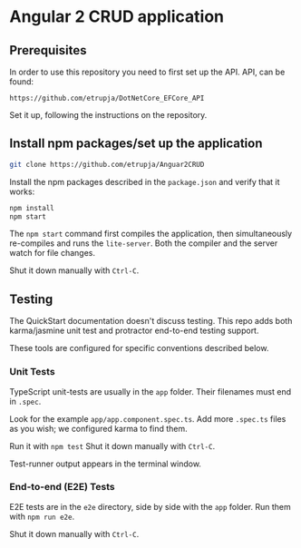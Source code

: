 # Angular 2 CRUD application

## Prerequisites

In order to use this repository you need to first set up the API. API, can be found:
```
https://github.com/etrupja/DotNetCore_EFCore_API
```
Set it up, following the instructions on the repository.

## Install npm packages/set up the application


```bash
git clone https://github.com/etrupja/Anguar2CRUD
```
Install the npm packages described in the `package.json` and verify that it works:
```bash
npm install
npm start
```

The `npm start` command first compiles the application, 
then simultaneously re-compiles and runs the `lite-server`.
Both the compiler and the server watch for file changes.

Shut it down manually with `Ctrl-C`.


## Testing

The QuickStart documentation doesn't discuss testing.
This repo adds both karma/jasmine unit test and protractor end-to-end testing support.

These tools are configured for specific conventions described below.

### Unit Tests
TypeScript unit-tests are usually in the `app` folder. Their filenames must end in `.spec`.

Look for the example `app/app.component.spec.ts`.
Add more `.spec.ts` files as you wish; we configured karma to find them.

Run it with `npm test`
Shut it down manually with `Ctrl-C`.

Test-runner output appears in the terminal window.

### End-to-end (E2E) Tests

E2E tests are in the `e2e` directory, side by side with the `app` folder.
Run them with `npm run e2e`.

Shut it down manually with `Ctrl-C`.

